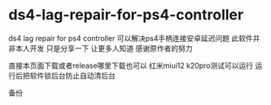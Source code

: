 # ds4-lag-repair-for-ps4-controller
ds4 lag repair for ps4 controller  可以解决ps4手柄连接安卓延迟问题  此软件并非本人开发 只是分享一下 让更多人知道 感谢原作者的努力

直接本页面下载或者release哪里下载也可以
红米miui12 k20pro测试可以运行  运行后把软件锁后台防止自动清后台

备份
